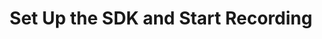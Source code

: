 ---
title: Set Up the SDK and Start Recording
deprecated: false
hidden: false
metadata:
  robots: index
---